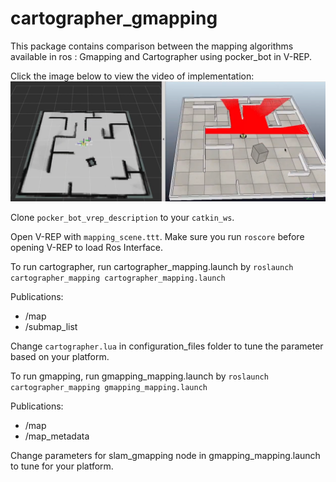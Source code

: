 # cartographer_gmapping
This package contains comparison between the mapping algorithms available in ros : Gmapping and Cartographer using pocker_bot in V-REP.

Click the image below to view the video of implementation:
[![IMAGE ALT TEXT HERE](map/video_image.png)](https://www.youtube.com/watch?v=VrsGJG6ndD4)

Clone `pocker_bot_vrep_description` to your `catkin_ws`.

Open V-REP with `mapping_scene.ttt`. Make sure you run `roscore` before opening V-REP to load Ros Interface.

To run cartographer, run cartographer_mapping.launch by `roslaunch cartographer_mapping cartographer_mapping.launch`

Publications:
+ /map
+ /submap_list

Change `cartographer.lua` in configuration_files folder to tune the parameter based on your platform.


To run gmapping, run gmapping_mapping.launch by `roslaunch cartographer_mapping gmapping_mapping.launch`

Publications:
+ /map
+ /map_metadata

Change parameters for slam_gmapping node in gmapping_mapping.launch to tune for your platform.

